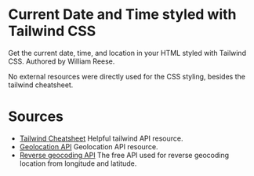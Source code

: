 # Current Date and Time styled with Tailwind CSS

Get the current date, time, and location in your HTML styled with Tailwind CSS. Authored by William Reese.

No external resources were directly used for the CSS styling, besides the tailwind cheatsheet.

# Sources
* [Tailwind Cheatsheet](https://nerdcave.com/tailwind-cheat-sheet) Helpful tailwind API resource.
* [Geolocation API](https://developer.mozilla.org/en-US/docs/Web/API/Geolocation_API/Using_the_Geolocation_API) Geolocation API resource.
* [Reverse geocoding API](https://www.bigdatacloud.com/free-api/free-reverse-geocode-to-city-api) The free API used for reverse geocoding location from longitude and latitude.